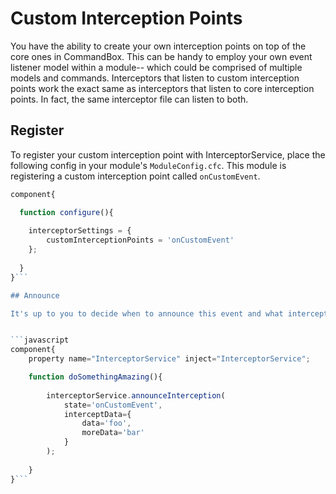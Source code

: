# Custom Interception Points

You have the ability to create your own interception points on top of the core ones in CommandBox.  This can be handy to employ your own event listener model within a module-- which could be comprised of multiple models and commands.  Interceptors that listen to custom interception points work the exact same as interceptors that listen to core interception points.  In fact, the same interceptor file can listen to both.

## Register 

To register your custom interception point with InterceptorService, place the following config in your module's `ModuleConfig.cfc`.  This module is registering a custom interception point called `onCustomEvent`.

```javascript
component{

  function configure(){
  
    interceptorSettings = {
        customInterceptionPoints = 'onCustomEvent'
    };
    
  }
}```

## Announce

It's up to you to decide when to announce this event and what intercept data you want to provide to it.  To announce, use the `announceInterception` method in the InterceptorService.  Here's a model that shows how:


```javascript
component{
    property name="InterceptorService" inject="InterceptorService";

    function doSomethingAmazing(){
    
        interceptorService.announceInterception(
            state='onCustomEvent',
            interceptData={
                data='foo',
                moreData='bar'
            }
        );
        
    }
}```